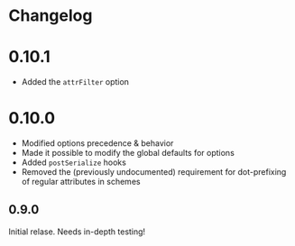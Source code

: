 # Changelog

# 0.10.1

* Added the `attrFilter` option

# 0.10.0

* Modified options precedence & behavior
* Made it possible to modify the global defaults for options
* Added `postSerialize` hooks
* Removed the (previously undocumented) requirement for dot-prefixing of regular attributes in schemes

## 0.9.0

Initial relase. Needs in-depth testing!
